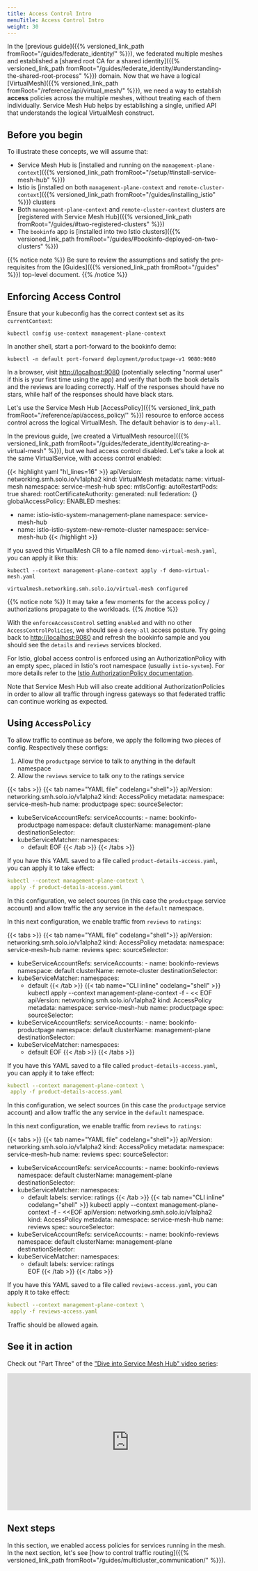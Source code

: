 ```yaml
---
title: Access Control Intro
menuTitle: Access Control Intro
weight: 30
---
```


In the [previous guide]({{% versioned_link_path fromRoot="/guides/federate_identity/" %}}), we federated multiple meshes and established a [shared root CA for a shared identity]({{% versioned_link_path fromRoot="/guides/federate_identity/#understanding-the-shared-root-process" %}}) domain. Now that we have a logical [VirtualMesh]({{% versioned_link_path fromRoot="/reference/api/virtual_mesh/" %}}), we need a way to establish **access** policies across the multiple meshes, without treating each of them individually. Service Mesh Hub helps by establishing a single, unified API that understands the logical VirtualMesh construct.


## Before you begin
To illustrate these concepts, we will assume that:

* Service Mesh Hub is [installed and running on the `management-plane-context`]({{% versioned_link_path fromRoot="/setup/#install-service-mesh-hub" %}})
* Istio is [installed on both `management-plane-context` and `remote-cluster-context`]({{% versioned_link_path fromRoot="/guides/installing_istio" %}}) clusters
* Both `management-plane-context` and `remote-cluster-context` clusters are [registered with Service Mesh Hub]({{% versioned_link_path fromRoot="/guides/#two-registered-clusters" %}})
* The `bookinfo` app is [installed into two Istio clusters]({{% versioned_link_path fromRoot="/guides/#bookinfo-deployed-on-two-clusters" %}})


{{% notice note %}}
Be sure to review the assumptions and satisfy the pre-requisites from the [Guides]({{% versioned_link_path fromRoot="/guides" %}}) top-level document.
{{% /notice %}}


## Enforcing Access Control


Ensure that your kubeconfig has the correct context set as its `currentContext`:

```shell
kubectl config use-context management-plane-context
```

In another shell, start a port-forward to the bookinfo demo:

```shell
kubectl -n default port-forward deployment/productpage-v1 9080:9080
```

In a browser, visit [http://localhost:9080](http://localhost:9080) (potentially selecting "normal user" if this is your first time using the app) and verify that both the book details and the reviews are loading correctly. Half of the responses should have no stars, while half of the responses should have black stars.

Let's use the Service Mesh Hub [AccessPolicy]({{% versioned_link_path fromRoot="/reference/api/access_policy/" %}}) resource to enforce access control across the logical VirtualMesh. The default behavior is to `deny-all`.

In the previous guide, [we created a VirtualMesh resource]({{% versioned_link_path fromRoot="/guides/federate_identity/#creating-a-virtual-mesh" %}}), but we had access control disabled. Let's take a look at the same VirtualService, with access control enabled:

{{< highlight yaml "hl_lines=16" >}}
apiVersion: networking.smh.solo.io/v1alpha2
kind: VirtualMesh
metadata:
  name: virtual-mesh
  namespace: service-mesh-hub
spec:
  mtlsConfig:
    autoRestartPods: true
    shared:
      rootCertificateAuthority:
        generated: null
  federation: {}
  globalAccessPolicy: ENABLED
  meshes:
  - name: istio-istio-system-management-plane
    namespace: service-mesh-hub
  - name: istio-istio-system-new-remote-cluster
    namespace: service-mesh-hub
{{< /highlight >}}


If you saved this VirtualMesh CR to a file named `demo-virtual-mesh.yaml`, you can apply it like this:

```shell
kubectl --context management-plane-context apply -f demo-virtual-mesh.yaml

virtualmesh.networking.smh.solo.io/virtual-mesh configured
```

{{% notice note %}}
It may take a few moments for the access policy / authorizations propagate to the workloads. 
{{% /notice %}}

With the `enforceAccessControl` setting `enabled` and with no other `AccessControlPolicies`, we should see a `deny-all` access posture. 
Try going back to [http://localhost:9080](http://localhost:9080) and refresh the bookinfo sample and you should see the `details` and `reviews` services blocked.

For Istio, global access control is enforced using an AuthorizationPolicy with an empty spec, placed in Istio's root namespace (usually `istio-system`).
For more details refer to the [Istio AuthorizationPolicy documentation](https://istio.io/latest/docs/reference/config/security/authorization-policy/#AuthorizationPolicy).

Note that Service Mesh Hub will also create additional AuthorizationPolicies in order to allow all traffic through ingress gateways 
so that federated traffic can continue working as expected.

## Using `AccessPolicy`

To allow traffic to continue as before, we apply the following two pieces of config. Respectively these
configs:

1. Allow the `productpage` service to talk to anything in the default namespace
2. Allow the `reviews` service to talk ony to the ratings service


{{< tabs >}}
{{< tab name="YAML file" codelang="shell">}}
apiVersion: networking.smh.solo.io/v1alpha2
kind: AccessPolicy
metadata:
  namespace: service-mesh-hub
  name: productpage
spec:
  sourceSelector:
  - kubeServiceAccountRefs:
      serviceAccounts:
        - name: bookinfo-productpage
          namespace: default
          clusterName: management-plane
  destinationSelector:
  - kubeServiceMatcher:
      namespaces:
      - default
EOF
{{< /tab >}}
{{< /tabs >}}

If you have this YAML saved to a file called `product-details-access.yaml`, you can apply it to take effect:

```yaml
kubectl --context management-plane-context \
 apply -f product-details-access.yaml
```

In this configuration, we select sources (in this case the `productpage` service account) and allow traffic the any service in the `default` namespace.

In this next configuration, we enable traffic from `reviews` to `ratings`:

{{< tabs >}}
{{< tab name="YAML file" codelang="shell">}}
apiVersion: networking.smh.solo.io/v1alpha2
kind: AccessPolicy
metadata:
  namespace: service-mesh-hub
  name: reviews
spec:
  sourceSelector:
  - kubeServiceAccountRefs:
      serviceAccounts:
        - name: bookinfo-reviews
          namespace: default
          clusterName: remote-cluster
  destinationSelector:
  - kubeServiceMatcher:
      namespaces:
      - default
{{< /tab >}}
{{< tab name="CLI inline" codelang="shell" >}}
kubectl apply --context management-plane-context -f - << EOF
apiVersion: networking.smh.solo.io/v1alpha2
kind: AccessPolicy
metadata:
  namespace: service-mesh-hub
  name: productpage
spec:
  sourceSelector:
  - kubeServiceAccountRefs:
      serviceAccounts:
        - name: bookinfo-productpage
          namespace: default
          clusterName: management-plane
  destinationSelector:
  - kubeServiceMatcher:
      namespaces:
      - default
EOF
{{< /tab >}}
{{< /tabs >}}

If you have this YAML saved to a file called `product-details-access.yaml`, you can apply it to take effect:

```yaml
kubectl --context management-plane-context \
 apply -f product-details-access.yaml
```


In this configuration, we select sources (in this case the `productpage` service account) and allow traffic the any service in the `default` namespace.

In this next configuration, we enable traffic from `reviews` to `ratings`:

{{< tabs >}}
{{< tab name="YAML file" codelang="shell">}}
apiVersion: networking.smh.solo.io/v1alpha2
kind: AccessPolicy
metadata:
  namespace: service-mesh-hub
  name: reviews
spec:
  sourceSelector:
  - kubeServiceAccountRefs:
      serviceAccounts:
        - name: bookinfo-reviews
          namespace: default
          clusterName: management-plane
  destinationSelector:
  - kubeServiceMatcher:
      namespaces:
      - default
      labels:
        service: ratings
{{< /tab >}}
{{< tab name="CLI inline" codelang="shell" >}}
kubectl apply --context management-plane-context -f - <<EOF
apiVersion: networking.smh.solo.io/v1alpha2
kind: AccessPolicy
metadata:
  namespace: service-mesh-hub
  name: reviews
spec:
  sourceSelector:
  - kubeServiceAccountRefs:
      serviceAccounts:
        - name: bookinfo-reviews
          namespace: default
          clusterName: management-plane
  destinationSelector:
  - kubeServiceMatcher:
      namespaces:
      - default
      labels:
        service: ratings    
EOF
{{< /tab >}}
{{< /tabs >}}

If you have this YAML saved to a file called `reviews-access.yaml`, you can apply it to take effect:

```yaml
kubectl --context management-plane-context \
 apply -f reviews-access.yaml
```

Traffic should be allowed again.

## See it in action

Check out "Part Three" of the ["Dive into Service Mesh Hub" video series](https://www.youtube.com/watch?v=4sWikVELr5M&list=PLBOtlFtGznBjr4E9xYHH9eVyiOwnk1ciK):

<iframe width="560" height="315" src="https://www.youtube.com/embed/cG1VCx9G408" frameborder="0" allow="accelerometer; autoplay; encrypted-media; gyroscope; picture-in-picture" allowfullscreen></iframe>

## Next steps

In this section, we enabled access policies for services running in the mesh. In the next section, let's see [how to control traffic routing]({{% versioned_link_path fromRoot="/guides/multicluster_communication/" %}}). 
